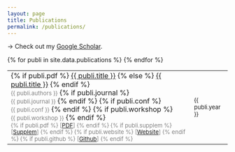 ```yaml
---
layout: page
title: Publications
permalink: /publications/
---
```


&rarr; Check out my [Google Scholar](https://scholar.google.com/citations?user=cuMq6bEAAAAJ).

<table>
{% for publi in site.data.publications %}
  <tr>
  <!-- <td>
    {% if publi.img %}
        <img src="/img/none.jpg">
    {% endif %}
  </td> -->
  <td>
    <div style="line-height: 1.2;">
    {% if publi.pdf %}
        <a href="/articles/{{ publi.pdf }}" target="_blank">{{ publi.title }}</a>
    {% else %}
        <a href="">{{ publi.title }}</a>
    {% endif %}
    <br>
    <span style="color: gray; font-size: 13px;">{{ publi.authors }}</span>
    {% if publi.journal %}
        <br>
        <span style="color: gray; font-size: 13px;">{{ publi.journal }}</span>
    {% endif %}
    {% if publi.conf %}
        <br>
        <span style="color: gray; font-size: 13px;">{{ publi.conf }}</span>
    {% endif %}
    {% if publi.workshop %}
        <br>
        <span style="color: gray; font-size: 13px;">{{ publi.workshop }}</span>
    {% endif %}
    <br>
    <span style="color: gray; font-size: 13px;">
        {% if publi.pdf %}
            [<a href="/articles/{{ publi.pdf }}" target="_blank">PDF</a>]
        {% endif %}
        {% if publi.supplem %}
            [<a href="/articles/{{ publi.supplem }}" target="_blank">Supplem</a>]
        {% endif %}
        {% if publi.website %}
            [<a href="{{ publi.website }}" target="_blank">Website</a>]
        {% endif %}
        {% if publi.github %}
            [<a href="{{ publi.github }}" target="_blank">Github</a>]
        {% endif %}
    </span>
    </div>
  </td>
  <td>
    <span style="font-size: 13px;">{{ publi.year }}</span>
  </td>
  </tr>
{% endfor %}
</table>